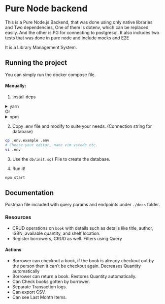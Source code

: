 # Pure Node backend

This is a Pure Node.js Backend, that was done using only native libraries and Two dependencies, One of them is dotenv, which can be replaced easily. And the other is PG for connecting to postgresql.
It also includes two tests that was done in pure node and include mocks and E2E

It is a Library Management System.

## Running the project
You can simply run the docker compose file.

#### Manually:

1. Install deps 
<details><summary>yarn</summary>

    ```bash
    yarn
    ```

</details>
Or
<details><summary>npm</summary>

    ```bash
    npm install
    ```

</details>

2. Copy .env file and modify to suite your needs. (Connection string for database)
```bash
cp .env.example .env
# Choose your editor, nano vim vscode etc.
vi .env
```

3. Use the `db/init.sql` File to create the database.

4. Run it!
```bash
npm start
```

## Documentation

Postman file included with query params and endpoints under `./docs` folder.

### Resources
- CRUD operations on `book` with details such as details like title, author, ISBN, available quantity, and shelf location.
- Register borrowers, CRUD as well. Filters using Query

#### Actions
- Borrower can checkout a book, if the book is already checkout out by the person then it can't be checkout again. Decreases Quantity automatically
- Borrower can return a book. Restores Quantity automatically.
- Can Check books gotten by borrower.
- Separate Transaction logs.
- Can export CSV.
- Can see Last Month Items.


